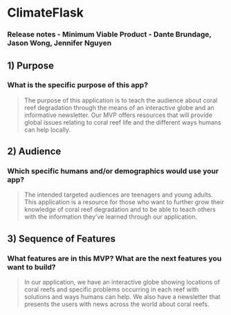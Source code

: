# ClimateFlask
### Release notes - Minimum Viable Product - Dante Brundage, Jason Wong, Jennifer Nguyen
 
## 1) Purpose
### What is the specific purpose of this app? 
 
> The purpose of this application is to teach the audience about coral reef degradation through the means of an interactive globe and an informative newsletter. Our MVP offers resources that will provide global issues relating to coral reef life and the different ways humans can help locally. 
 
## 2) Audience
### Which specific humans and/or demographics would use your app?
 
> The intended targeted audiences are teenagers and young adults. This application is a resource for those who want to further grow their knowledge of coral reef degradation and to be able to teach others with the information they’ve learned through our application.
 
## 3) Sequence of Features
### What features are in this MVP? What are the next features you want to build?
 
> In our application, we have an interactive globe showing locations of coral reefs and specific problems occurring in each reef with solutions and ways humans can help. We also have a newsletter that presents the users with news across the world about coral reefs. 
